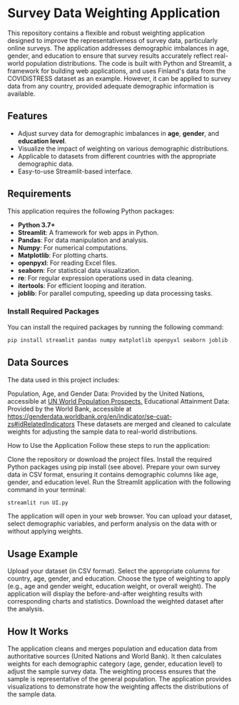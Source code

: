 # Survey Data Weighting Application

This repository contains a flexible and robust weighting application designed to improve the representativeness of survey data, particularly online surveys. The application addresses demographic imbalances in age, gender, and education to ensure that survey results accurately reflect real-world population distributions. The code is built with Python and Streamlit, a framework for building web applications, and uses Finland's data from the COVIDiSTRESS dataset as an example. However, it can be applied to survey data from any country, provided adequate demographic information is available.

## Features

- Adjust survey data for demographic imbalances in **age**, **gender**, and **education level**.
- Visualize the impact of weighting on various demographic distributions.
- Applicable to datasets from different countries with the appropriate demographic data.
- Easy-to-use Streamlit-based interface.

## Requirements

This application requires the following Python packages:

- **Python 3.7+**
- **Streamlit**: A framework for web apps in Python.
- **Pandas**: For data manipulation and analysis.
- **Numpy**: For numerical computations.
- **Matplotlib**: For plotting charts.
- **openpyxl**: For reading Excel files.
- **seaborn**: For statistical data visualization.
- **re**: For regular expression operations used in data cleaning.
- **itertools**: For efficient looping and iteration.
- **joblib**: For parallel computing, speeding up data processing tasks.

### Install Required Packages

You can install the required packages by running the following command:

```bash
pip install streamlit pandas numpy matplotlib openpyxl seaborn joblib
```

## Data Sources
The data used in this project includes:

Population, Age, and Gender Data: Provided by the United Nations, accessible at [UN World Population Prospects.](https://population.un.org/wpp/Download/Standard/MostUsed/)
Educational Attainment Data: Provided by the World Bank, accessible at https://genderdata.worldbank.org/en/indicator/se-cuat-zs#idRelatedIndicators
These datasets are merged and cleaned to calculate weights for adjusting the sample data to real-world distributions.

How to Use the Application
Follow these steps to run the application:

Clone the repository or download the project files.
Install the required Python packages using pip install (see above).
Prepare your own survey data in CSV format, ensuring it contains demographic columns like age, gender, and education level.
Run the Streamlit application with the following command in your terminal:
```bash
streamlit run UI.py
```
The application will open in your web browser. You can upload your dataset, select demographic variables, and perform analysis on the data with or without applying weights.

## Usage Example
Upload your dataset (in CSV format).
Select the appropriate columns for country, age, gender, and education.
Choose the type of weighting to apply (e.g., age and gender weight, education weight, or overall weight).
The application will display the before-and-after weighting results with corresponding charts and statistics.
Download the weighted dataset after the analysis.

## How It Works
The application cleans and merges population and education data from authoritative sources (United Nations and World Bank). It then calculates weights for each demographic category (age, gender, education level) to adjust the sample survey data. The weighting process ensures that the sample is representative of the general population. The application provides visualizations to demonstrate how the weighting affects the distributions of the sample data.
